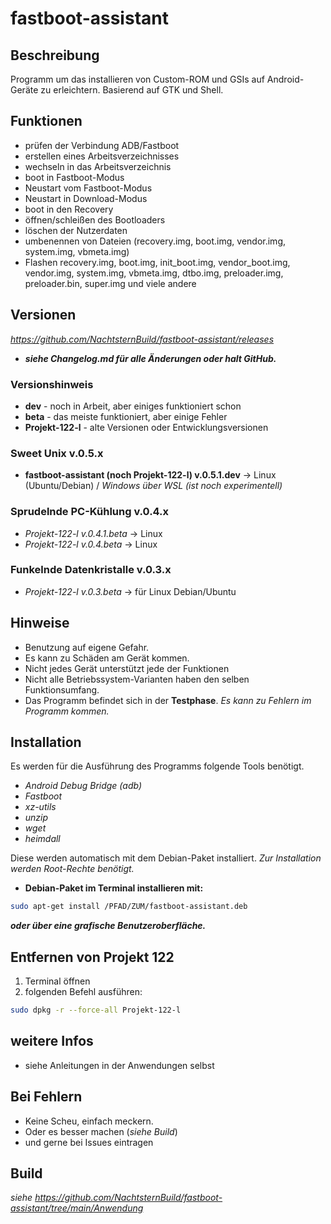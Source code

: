 # fastboot-assistant
## Beschreibung
Programm um das installieren von Custom-ROM und GSIs auf Android-Geräte zu erleichtern. Basierend auf GTK und Shell.
## Funktionen
- prüfen der Verbindung ADB/Fastboot
- erstellen eines Arbeitsverzeichnisses
- wechseln in das Arbeitsverzeichnis
- boot in Fastboot-Modus
- Neustart vom Fastboot-Modus
- Neustart in Download-Modus
- boot in den Recovery
- öffnen/schleißen des Bootloaders 
- löschen der Nutzerdaten
- umbenennen von Dateien (recovery.img, boot.img, vendor.img, system.img, vbmeta.img)
- Flashen recovery.img, boot.img, init_boot.img, vendor_boot.img, vendor.img, system.img, vbmeta.img, dtbo.img, preloader.img, preloader.bin, super.img und viele andere

## Versionen
 *<https://github.com/NachtsternBuild/fastboot-assistant/releases>*
- ***siehe Changelog.md für alle Änderungen oder halt GitHub.***

### Versionshinweis
- **dev** - noch in Arbeit, aber einiges funktioniert schon
- **beta** - das meiste funktioniert, aber einige Fehler
- **Projekt-122-l** - alte Versionen oder Entwicklungsversionen
  
### Sweet Unix v.0.5.x
- **fastboot-assistant (noch Projekt-122-l) v.0.5.1.dev** → Linux (Ubuntu/Debian) / *Windows über WSL (ist noch experimentell)*

### Sprudelnde PC-Kühlung v.0.4.x
- *Projekt-122-l v.0.4.1.beta* → Linux
- *Projekt-122-l v.0.4.beta* → Linux
### Funkelnde Datenkristalle v.0.3.x
- *Projekt-122-l v.0.3.beta* → für Linux Debian/Ubuntu
## Hinweise
- Benutzung auf eigene Gefahr.
- Es kann zu Schäden am Gerät kommen.
- Nicht jedes Gerät unterstützt jede der Funktionen
- Nicht alle Betriebssystem-Varianten haben den selben Funktionsumfang.
- Das Programm befindet sich in der **Testphase**. *Es kann zu Fehlern im Programm kommen.*

## Installation
Es werden für die Ausführung des Programms folgende Tools benötigt. 
- *Android Debug Bridge (adb)* 
- *Fastboot*
- *xz-utils*
- *unzip*
- *wget*
- *heimdall*

Diese werden automatisch mit dem Debian-Paket installiert.
*Zur Installation werden Root-Rechte benötigt.*
- **Debian-Paket im Terminal installieren mit:**
```sh
sudo apt-get install /PFAD/ZUM/fastboot-assistant.deb 
```
***oder über eine grafische Benutzeroberfläche.***

## Entfernen von Projekt 122
1. Terminal öffnen
2. folgenden Befehl ausführen:
```sh
sudo dpkg -r --force-all Projekt-122-l
```

## weitere Infos
- siehe Anleitungen in der Anwendungen selbst

## Bei Fehlern
- Keine Scheu, einfach meckern. 
- Oder es besser machen (*siehe Build*)
- und gerne bei Issues eintragen 
## Build
*siehe <https://github.com/NachtsternBuild/fastboot-assistant/tree/main/Anwendung>*
